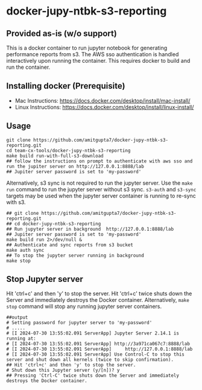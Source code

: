 # docker-jupy-ntbk-s3-reporting
## Provided as-is (w/o support)
This is a docker container to run jupyter notebook for generating performance reports from s3. The AWS sso authentication is handled interactively upon running the container. This requires docker to build and run the container. 
## Installing docker (Prerequisite)
* Mac Instructions: https://docs.docker.com/desktop/install/mac-install/ 
* Linux Instructions: https://docs.docker.com/desktop/install/linux-install/
## Usage
```shell
git clone https://github.com/amitgupta7/docker-jupy-ntbk-s3-reporting.git
cd team-cx-tools/docker-jupy-ntbk-s3-reporting
make build run-with-full-s3-download
## follow the instructions on prompt to authenticate with aws sso and run the jupiter server on http://127.0.0.1:8888/lab
## Jupiter server password is set to 'my-password'
```
Alternatively, s3 sync is not required to run the jupyter server. Use the `make run` command to run the jupyter server without s3 sync. `s3-auth` and `s3-sync` targets may be used when the jupyter server container is running to re-sync with s3.
```shell
## git clone https://github.com/amitgupta7/docker-jupy-ntbk-s3-reporting.git
## cd docker-jupy-ntbk-s3-reporting
## Run jupyter server in background  http://127.0.0.1:8888/lab
## Jupiter server password is set to 'my-password'
make build run 2>/dev/null & 
## Authenticate and sync reports from s3 bucket
make auth sync
## To stop the jupyter server running in background
make stop
```
## Stop Jupyter server
Hit 'ctrl+c' and then 'y' to stop the server. Hit 'ctrl+c' twice shuts down the Server and immediately destroys the Docker container. Alternatively, `make stop` command will stop any running jupyter server containers. 
```shell
##output
# Setting password for jupyter server to 'my-password'
# .....
# [I 2024-07-30 13:55:02.091 ServerApp] Jupyter Server 2.14.1 is running at:
# [I 2024-07-30 13:55:02.091 ServerApp] http://3a971ca067c7:8888/lab
# [I 2024-07-30 13:55:02.091 ServerApp]     http://127.0.0.1:8888/lab
# [I 2024-07-30 13:55:02.091 ServerApp] Use Control-C to stop this server and shut down all kernels (twice to skip confirmation).
## Hit 'ctrl+c' and then 'y' to stop the server.
# Shut down this Jupyter server (y/[n])? y
## Pressing 'Ctrl-C' twice shuts down the Server and immediately destroys the Docker container. 
```

